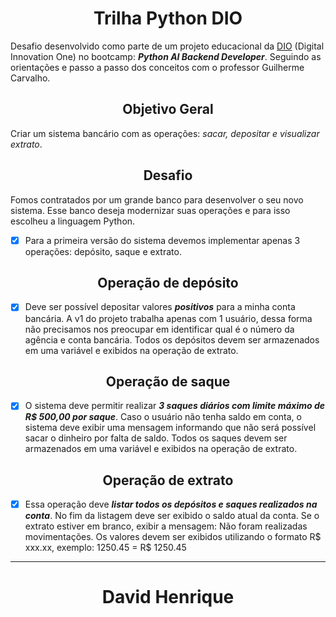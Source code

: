 # <div align="center">Trilha Python DIO </div>

Desafio desenvolvido como parte de um projeto educacional da [DIO](https://www.dio.me/sign-up?ref=13JYL0Y2AV) (Digital Innovation One) no bootcamp: **_Python AI Backend Developer_**. Seguindo as orientações e passo a passo dos conceitos com o professor Guilherme Carvalho.


## <div align="center"> Objetivo Geral</div>


Criar um sistema bancário com as operações: _sacar, depositar
e visualizar extrato_.

## <div align="center"> Desafio</div>


Fomos contratados por um grande banco para desenvolver o
seu novo sistema. Esse banco deseja modernizar suas
operações e para isso escolheu a linguagem Python. 
- [x] Para a
primeira versão do sistema devemos implementar apenas 3
operações: depósito, saque e extrato.

## <div align="center"> Operação de depósito</div>


- [x] Deve ser possível depositar valores **_positivos_** para a minha
conta bancária. A v1 do projeto trabalha apenas com 1 usuário,
dessa forma não precisamos nos preocupar em identificar qual
é o número da agência e conta bancária. Todos os depósitos
devem ser armazenados em uma variável e exibidos na
operação de extrato.

## <div align="center"> Operação de saque</div>


- [x] O sistema deve permitir realizar **_3 saques diários com limite
máximo de R$ 500,00 por saque_**. Caso o usuário não tenha
saldo em conta, o sistema deve exibir uma mensagem
informando que não será possível sacar o dinheiro por falta de
saldo. Todos os saques devem ser armazenados em uma
variável e exibidos na operação de extrato.

## <div align="center"> Operação de extrato</div>


- [x] Essa operação deve **_listar todos os depósitos e saques
realizados na conta_**. No fim da listagem deve ser exibido o
saldo atual da conta. Se o extrato estiver em branco, exibir a
mensagem: Não foram realizadas movimentações.
Os valores devem ser exibidos utilizando o formato R$ xxx.xx,
exemplo:
1250.45 = R$ 1250.45

***


# <div align="center"> **David Henrique** </div>


















